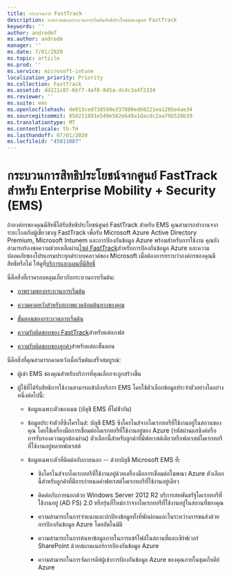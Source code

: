```yaml
---
title: กระบวนการ FastTrack
description: ภาพรวมของกระบวนการเริ่มต้นสิทธิประโยชน์ของศูนย์ FastTrack
keywords: ''
author: andredm7
ms.author: andredm
manager: ''
ms.date: 7/01/2020
ms.topic: article
ms.prod: ''
ms.service: microsoft-intune
localization_priority: Priority
ms.collection: FastTrack
ms.assetid: dd221c87-6bf7-4af8-845a-dc4c3a4f2334
ms.reviewer: ''
ms.suite: ems
ms.openlocfilehash: de013ced738590e337080ed60221ea1205e4ae34
ms.sourcegitcommit: 850211891e549e582e649a1dacdc2aa79b520b39
ms.translationtype: MT
ms.contentlocale: th-TH
ms.lasthandoff: 07/01/2020
ms.locfileid: "45011087"
---
```

# <a name="fasttrack-center-benefit-process-for-enterprise-mobility--security-ems"></a>กระบวนการสิทธิประโยชน์จากศูนย์ FastTrack สำหรับ Enterprise Mobility + Security (EMS)
ถ้าองค์กรของคุณมีสิทธิ์ได้รับสิทธิประโยชน์ศูนย์ FastTrack สําหรับ EMS คุณสามารถทํางานจากระยะไกลกับผู้เชี่ยวชาญ FastTrack เพื่อรับ Microsoft Azure Active Directory Premium, Microsoft Intunem และการป้องกันข้อมูล Azure พร้อมสําหรับการใช้งาน คุณยังสามารถร้องขอความช่วยเหลือผ่าน[ไซต์ FastTrack](https://www.microsoft.com/fasttrack/microsoft-365/ems)สําหรับการป้องกันข้อมูล Azure และความปลอดภัยของโปรแกรมประยุกต์ระบบคลาวด์ของ Microsoft เมื่อต้องการทราบว่าองค์กรของคุณมีสิทธิ์หรือไม่ ให้ดูที่[บริการและแผนที่มีสิทธิ์](M365-eligible-services-and-plans.md)


นี่คือสิ่งที่เราครอบคลุมเกี่ยวกับกระบวนการเริ่มต้น:

-   [ภาพรวมของกระบวนการเริ่มต้น](EMS-fasttrack-benefit-overview.md)

-   [ความคาดหวังสําหรับสภาพแวดล้อมต้นทางของคุณ](EMS-source-environment-expectations.md)

-   [ขั้นตอนของกระบวนการเริ่มต้น](EMS-onboarding-phases.md)

-   [ความรับผิดชอบของ FastTrack](EMS-fasttrack-responsibilities.md)สําหรับแต่ละเฟส

-   [ความรับผิดชอบของลูกค้า](EMS-your-responsibilities.md)สําหรับแต่ละขั้นตอน

นี่คือสิ่งที่คุณสามารถคาดหวังเมื่อเริ่มต้นเสร็จสมบูรณ์:

-   ผู้เช่า EMS ของคุณสําหรับบริการที่คุณเลือกจะถูกสร้างขึ้น

-   ผู้ใช้ที่ได้รับสิทธิการใช้งานสามารถเข้าถึงบริการ EMS โดยใช้ตัวเลือกข้อมูลประจําตัวอย่างใดอย่างหนึ่งต่อไปนี้:

    -   ข้อมูลเฉพาะตัวของเมฆ (บัญชี EMS ที่ไม่ซ้ํากัน)

    -   ข้อมูลประจําตัวที่ซิงโครไนส์: บัญชี EMS ซิงโครไนส์จากไดเรกทอรีที่ใช้งานอยู่ในสถานของคุณ โดยใช้เครื่องมือการเชื่อมต่อไดเรกทอรีที่ใช้งานอยู่ของ Azure (รหัสผ่านแฮซิงค์หรือการรับรองความถูกต้องผ่าน) ตัวเลือกนี้สําหรับลูกค้าที่มีฟอเรสต์เดียวหรือฟอเรสต์ไดเรกทอรีที่ใช้งานอยู่หลายฟอเรสต์

    -   ข้อมูลเฉพาะตัวที่ติดต่อกับภายนอก -- ด้วยบัญชี Microsoft EMS ที่:

        -   ซิงโครไนส์จากไดเรกทอรีที่ใช้งานอยู่ด้วยเครื่องมือการเชื่อมต่อโฆษณา Azure ตัวเลือกนี้สําหรับลูกค้าที่มีการกําหนดค่าฟอเรสต์ไดเรกทอรีที่ใช้งานอยู่เดียว

        -   ติดต่อกับภายนอกด้วย Windows Server 2012 R2 บริการสหพันธรัฐไดเรกทอรีที่ใช้งานอยู่ (AD FS) 2.0 หรือรุ่นที่ใหม่กว่าจากไดเรกทอรีที่ใช้งานอยู่ในสถานที่ของคุณ

        -   ความสามารถในการจําแนกและปกป้องข้อมูลทั้งที่พักผ่อนและในระหว่างการขนส่งด้วยการป้องกันข้อมูล Azure โดยอัตโนมัติ 

        -   ความสามารถในการค้นหาข้อมูลภายในการแชร์ไฟล์ในสถานที่และเซิร์ฟเวอร์ SharePoint ด้วยสแกนเนอร์การป้องกันข้อมูล Azure 

        -   ความสามารถในการจัดการคีย์ผู้เช่าการป้องกันข้อมูล Azure ของคุณภายในชุดเก็บคีย์ Azure 

